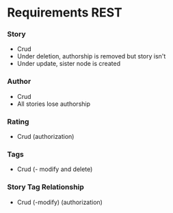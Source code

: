 # Requirements REST

### Story

- Crud
- Under deletion, authorship is removed but story isn't
- Under update, sister node is created 

### Author

- Crud
- All stories lose authorship 

### Rating

- Crud (authorization)

### Tags

- Crud (- modify  and  delete)

### Story Tag Relationship

- Crud (-modify) (authorization)